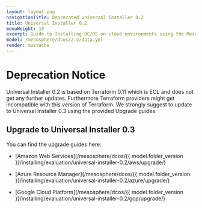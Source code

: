 ```yaml
---
layout: layout.pug
navigationTitle: Deprecated Universal Installer 0.2
title: Universal Installer 0.2
menuWeight: 10
excerpt: Guide to Installing DC/OS on cloud environments using the Mesosphere Universal Installer 0.2
model: /mesosphere/dcos/2.2/data.yml
render: mustache
---
```


# Deprecation Notice
Universal Installer 0.2 is based on Terraform 0.11 which is EOL and does not get any further updates. Furthermore Terraform providers might get incompatible with this version of Terraform. We strongly suggest to update to Universal Installer 0.3 using the provided Upgrade guides

## Upgrade to Universal Installer 0.3

You can find the upgrade guides here:

- [Amazon Web Services](/mesosphere/dcos/{{ model.folder_version }}/installing/evaluation/universal-installer-0.2/aws/upgrade/)

- [Azure Resource Manager](/mesosphere/dcos/{{ model.folder_version }}/installing/evaluation/universal-installer-0.2/azure/upgrade/)

- [Google Cloud Platform](/mesosphere/dcos/{{ model.folder_version }}/installing/evaluation/universal-installer-0.2/gcp/upgrade/)
